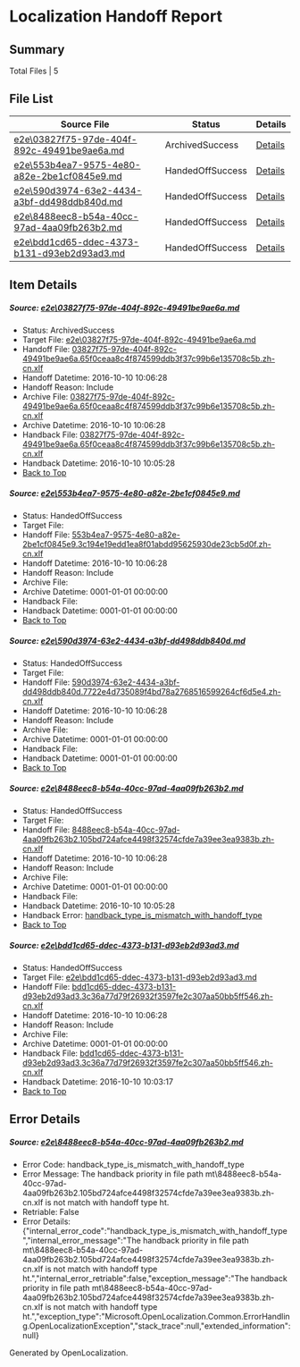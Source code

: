 # <a name='report-top'></a> Localization Handoff Report

## Summary
 Total Files | 5

## File List
 Source File | Status | Details 
 ----------- | ------ | ------- 
 [e2e\03827f75-97de-404f-892c-49491be9ae6a.md](https://github.com/OpenLocalizationTestOrg/ol-test0/blob/c1b3b32663a8e5bccc7d512cd27c068535275620/e2e/03827f75-97de-404f-892c-49491be9ae6a.md) | ArchivedSuccess | [Details](#b10956844a54dd01e4a23720b964b69ef1147e571)
 [e2e\553b4ea7-9575-4e80-a82e-2be1cf0845e9.md](https://github.com/OpenLocalizationTestOrg/ol-test0/blob/853435907c842ffbca7c39e13f570f327de96c82/e2e/553b4ea7-9575-4e80-a82e-2be1cf0845e9.md) | HandedOffSuccess | [Details](#a810968827167d363f235eff39b37435c7d58d8c2)
 [e2e\590d3974-63e2-4434-a3bf-dd498ddb840d.md](https://github.com/OpenLocalizationTestOrg/ol-test0/blob/853435907c842ffbca7c39e13f570f327de96c82/e2e/590d3974-63e2-4434-a3bf-dd498ddb840d.md) | HandedOffSuccess | [Details](#c89e3a2413db63c00556ba54d7175d4c868d05723)
 [e2e\8488eec8-b54a-40cc-97ad-4aa09fb263b2.md](https://github.com/OpenLocalizationTestOrg/ol-test0/blob/a670afbba178f22ad73f69b2e5b447718adb585f/e2e/8488eec8-b54a-40cc-97ad-4aa09fb263b2.md) | HandedOffSuccess | [Details](#1d75cfaa72e6353235957642daecd6aeaf1e86b74)
 [e2e\bdd1cd65-ddec-4373-b131-d93eb2d93ad3.md](https://github.com/OpenLocalizationTestOrg/ol-test0/blob/ff7f73c125084210d56905fe7c3aede1546d0474/e2e/bdd1cd65-ddec-4373-b131-d93eb2d93ad3.md) | HandedOffSuccess | [Details](#15ba847bd15792613ec08711a6973d699a9428a95)

## Item Details
##### <a name='b10956844a54dd01e4a23720b964b69ef1147e571'></a> Source: [e2e\03827f75-97de-404f-892c-49491be9ae6a.md](https://github.com/OpenLocalizationTestOrg/ol-test0/blob/c1b3b32663a8e5bccc7d512cd27c068535275620/e2e/03827f75-97de-404f-892c-49491be9ae6a.md)
* Status: ArchivedSuccess
* Target File: [e2e\03827f75-97de-404f-892c-49491be9ae6a.md](https://github.com/OpenLocalizationTestOrg/ol-test0-zhcn/blob/a2b86c227ee1500dc2546ebdf71d9db371f18faf/e2e/03827f75-97de-404f-892c-49491be9ae6a.md)
* Handoff File: [03827f75-97de-404f-892c-49491be9ae6a.65f0ceaa8c4f874599ddb3f37c99b6e135708c5b.zh-cn.xlf](https://github.com/OpenLocalizationTestOrg/ol-test0-handoff/blob/3a3d3f90036693e17aef875d29ca5fe38d67fb00/ol-handoff/OpenLocalizationTestOrg/ol-test0-zhcn/qimu/03827f75-97de-404f-892c-49491be9ae6a.65f0ceaa8c4f874599ddb3f37c99b6e135708c5b.zh-cn.xlf)
* Handoff Datetime: 2016-10-10 10:06:28
* Handoff Reason: Include
* Archive File: [03827f75-97de-404f-892c-49491be9ae6a.65f0ceaa8c4f874599ddb3f37c99b6e135708c5b.zh-cn.xlf](https://github.com/OpenLocalizationTestOrg/ol-test0-handoff/blob/6e0d7ba16dfabdf3e67ed78fb17fd4a0320e1cd2/ol-archive/OpenLocalizationTestOrg/ol-test0-zhcn/qimu/03827f75-97de-404f-892c-49491be9ae6a.65f0ceaa8c4f874599ddb3f37c99b6e135708c5b.zh-cn.xlf)
* Archive Datetime: 2016-10-10 10:06:28
* Handback File: [03827f75-97de-404f-892c-49491be9ae6a.65f0ceaa8c4f874599ddb3f37c99b6e135708c5b.zh-cn.xlf](https://github.com/OpenLocalizationTestOrg/ol-test0-handback/blob/c47524c9a2556b8575189b379977c6315f71d65c/ol-handback/OpenLocalizationTestOrg/ol-test0-zhcn/qimu/ht/03827f75-97de-404f-892c-49491be9ae6a.65f0ceaa8c4f874599ddb3f37c99b6e135708c5b.zh-cn.xlf)
* Handback Datetime: 2016-10-10 10:05:28
* [Back to Top](#report-top)

##### <a name='a810968827167d363f235eff39b37435c7d58d8c2'></a> Source: [e2e\553b4ea7-9575-4e80-a82e-2be1cf0845e9.md](https://github.com/OpenLocalizationTestOrg/ol-test0/blob/853435907c842ffbca7c39e13f570f327de96c82/e2e/553b4ea7-9575-4e80-a82e-2be1cf0845e9.md)
* Status: HandedOffSuccess
* Target File: 
* Handoff File: [553b4ea7-9575-4e80-a82e-2be1cf0845e9.3c194e19edd1ea8f01abdd95625930de23cb5d0f.zh-cn.xlf](https://github.com/OpenLocalizationTestOrg/ol-test0-handoff/blob/3a3d3f90036693e17aef875d29ca5fe38d67fb00/ol-handoff/OpenLocalizationTestOrg/ol-test0-zhcn/qimu/553b4ea7-9575-4e80-a82e-2be1cf0845e9.3c194e19edd1ea8f01abdd95625930de23cb5d0f.zh-cn.xlf)
* Handoff Datetime: 2016-10-10 10:06:28
* Handoff Reason: Include
* Archive File: 
* Archive Datetime: 0001-01-01 00:00:00
* Handback File: 
* Handback Datetime: 0001-01-01 00:00:00
* [Back to Top](#report-top)

##### <a name='c89e3a2413db63c00556ba54d7175d4c868d05723'></a> Source: [e2e\590d3974-63e2-4434-a3bf-dd498ddb840d.md](https://github.com/OpenLocalizationTestOrg/ol-test0/blob/853435907c842ffbca7c39e13f570f327de96c82/e2e/590d3974-63e2-4434-a3bf-dd498ddb840d.md)
* Status: HandedOffSuccess
* Target File: 
* Handoff File: [590d3974-63e2-4434-a3bf-dd498ddb840d.7722e4d735089f4bd78a2768516599264cf6d5e4.zh-cn.xlf](https://github.com/OpenLocalizationTestOrg/ol-test0-handoff/blob/3a3d3f90036693e17aef875d29ca5fe38d67fb00/ol-handoff/OpenLocalizationTestOrg/ol-test0-zhcn/qimu/590d3974-63e2-4434-a3bf-dd498ddb840d.7722e4d735089f4bd78a2768516599264cf6d5e4.zh-cn.xlf)
* Handoff Datetime: 2016-10-10 10:06:28
* Handoff Reason: Include
* Archive File: 
* Archive Datetime: 0001-01-01 00:00:00
* Handback File: 
* Handback Datetime: 0001-01-01 00:00:00
* [Back to Top](#report-top)

##### <a name='1d75cfaa72e6353235957642daecd6aeaf1e86b74'></a> Source: [e2e\8488eec8-b54a-40cc-97ad-4aa09fb263b2.md](https://github.com/OpenLocalizationTestOrg/ol-test0/blob/a670afbba178f22ad73f69b2e5b447718adb585f/e2e/8488eec8-b54a-40cc-97ad-4aa09fb263b2.md)
* Status: HandedOffSuccess
* Target File: 
* Handoff File: [8488eec8-b54a-40cc-97ad-4aa09fb263b2.105bd724afce4498f32574cfde7a39ee3ea9383b.zh-cn.xlf](https://github.com/OpenLocalizationTestOrg/ol-test0-handoff/blob/3a3d3f90036693e17aef875d29ca5fe38d67fb00/ol-handoff/OpenLocalizationTestOrg/ol-test0-zhcn/qimu/8488eec8-b54a-40cc-97ad-4aa09fb263b2.105bd724afce4498f32574cfde7a39ee3ea9383b.zh-cn.xlf)
* Handoff Datetime: 2016-10-10 10:06:28
* Handoff Reason: Include
* Archive File: 
* Archive Datetime: 0001-01-01 00:00:00
* Handback File: 
* Handback Datetime: 2016-10-10 10:05:28
* Handback Error: [handback_type_is_mismatch_with_handoff_type](#1d75cfaa72e6353235957642daecd6aeaf1e86b74handback_type_is_mismatch_with_handoff_type)
* [Back to Top](#report-top)

##### <a name='15ba847bd15792613ec08711a6973d699a9428a95'></a> Source: [e2e\bdd1cd65-ddec-4373-b131-d93eb2d93ad3.md](https://github.com/OpenLocalizationTestOrg/ol-test0/blob/ff7f73c125084210d56905fe7c3aede1546d0474/e2e/bdd1cd65-ddec-4373-b131-d93eb2d93ad3.md)
* Status: HandedOffSuccess
* Target File: [e2e\bdd1cd65-ddec-4373-b131-d93eb2d93ad3.md](https://github.com/OpenLocalizationTestOrg/ol-test0-zhcn/blob/9f2c8114d70b1e96845f7af4f609293120db7414/e2e/bdd1cd65-ddec-4373-b131-d93eb2d93ad3.md)
* Handoff File: [bdd1cd65-ddec-4373-b131-d93eb2d93ad3.3c36a77d79f26932f3597fe2c307aa50bb5ff546.zh-cn.xlf](https://github.com/OpenLocalizationTestOrg/ol-test0-handoff/blob/3a3d3f90036693e17aef875d29ca5fe38d67fb00/ol-handoff/OpenLocalizationTestOrg/ol-test0-zhcn/qimu/bdd1cd65-ddec-4373-b131-d93eb2d93ad3.3c36a77d79f26932f3597fe2c307aa50bb5ff546.zh-cn.xlf)
* Handoff Datetime: 2016-10-10 10:06:28
* Handoff Reason: Include
* Archive File: 
* Archive Datetime: 0001-01-01 00:00:00
* Handback File: [bdd1cd65-ddec-4373-b131-d93eb2d93ad3.3c36a77d79f26932f3597fe2c307aa50bb5ff546.zh-cn.xlf](https://github.com/OpenLocalizationTestOrg/ol-test0-handback/blob/ca64ba3f7f48acd3be718c1c17c1980832692530/ol-handback/OpenLocalizationTestOrg/ol-test0-zhcn/qimu/mt/bdd1cd65-ddec-4373-b131-d93eb2d93ad3.3c36a77d79f26932f3597fe2c307aa50bb5ff546.zh-cn.xlf)
* Handback Datetime: 2016-10-10 10:03:17
* [Back to Top](#report-top)


## Error Details
##### <a name='1d75cfaa72e6353235957642daecd6aeaf1e86b74handback_type_is_mismatch_with_handoff_type'></a> Source: [e2e\8488eec8-b54a-40cc-97ad-4aa09fb263b2.md](#1d75cfaa72e6353235957642daecd6aeaf1e86b74)
* Error Code: handback_type_is_mismatch_with_handoff_type
* Error Message: The handback priority in file path mt\8488eec8-b54a-40cc-97ad-4aa09fb263b2.105bd724afce4498f32574cfde7a39ee3ea9383b.zh-cn.xlf is not match with handoff type ht.
* Retriable: False
* Error Details: {"internal_error_code":"handback_type_is_mismatch_with_handoff_type","internal_error_message":"The handback priority in file path mt\\8488eec8-b54a-40cc-97ad-4aa09fb263b2.105bd724afce4498f32574cfde7a39ee3ea9383b.zh-cn.xlf is not match with handoff type ht.","internal_error_retriable":false,"exception_message":"The handback priority in file path mt\\8488eec8-b54a-40cc-97ad-4aa09fb263b2.105bd724afce4498f32574cfde7a39ee3ea9383b.zh-cn.xlf is not match with handoff type ht.","exception_type":"Microsoft.OpenLocalization.Common.ErrorHandling.OpenLocalizationException","stack_trace":null,"extended_information":null}


Generated by OpenLocalization.

